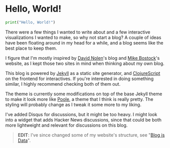 # Hello, World!

```python
print("Hello, World!")
```

There were a few things I wanted to write about
and a few interactive visualizations I wanted to make, so why not start a blog?
A couple of ideas have been floating around in my head for a while, and a blog
seems like the best place to keep them.

I figure that I'm mostly inspired by [David Nolen][david-nolen]'s blog and
[Mike Bostock][mike-bostock]'s website, as I kept those two sites in mind when
thinking about my own blog. 

This blog is powered by [Jekyll][jekyll] as a static site generator, and
[ClojureScript][clojurescript] on the frontend for interactives. 
If you're interested in doing something
similar, I highly recommend checking both of them out.

The theme is currently some modifications on top of the base Jekyll theme to
make it look more like [Poole][poole], a theme that I think is really pretty.
The styling will probably change as I tweak it some more to my liking.

I've added Disqus for discussions, but it might be too heavy.
I might look into a widget that adds Hacker News discussions, since that could
be both more lightweight and relevant for discussions on this blog.

[david-nolen]: http://swannodette.github.io/
[mike-bostock]: https://bost.ocks.org/mike/
[jekyll]: https://jekyllrb.com
[clojurescript]: https://github.com/clojure/clojurescript
[poole]: http://getpoole.com
[blog-is-data]: /2016/08/07/blog-is-data/

<div class="edit">

> __EDIT__: I've since changed some of my website's structure, 
see "[Blog is Data][blog-is-data]".

</div>